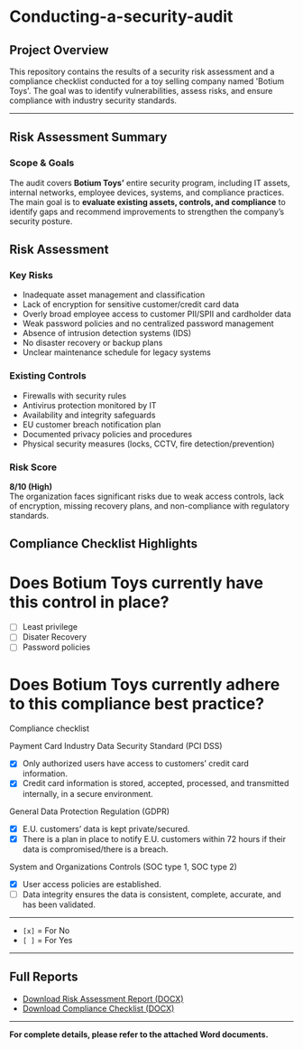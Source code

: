 # Conducting-a-security-audit
 
## Project Overview
This repository contains the results of a security risk assessment and a compliance checklist conducted for a toy selling company named 'Botium Toys'. The goal was to identify vulnerabilities, assess risks, and ensure compliance with industry security standards.

---
## Risk Assessment Summary

### Scope & Goals

The audit covers **Botium Toys’** entire security program, including IT assets, internal networks, employee devices, systems, and compliance practices.
The main goal is to **evaluate existing assets, controls, and compliance** to identify gaps and recommend improvements to strengthen the company’s security posture.

## Risk Assessment

### Key Risks

- Inadequate asset management and classification
- Lack of encryption for sensitive customer/credit card data
- Overly broad employee access to customer PII/SPII and cardholder data
- Weak password policies and no centralized password management
- Absence of intrusion detection systems (IDS)
- No disaster recovery or backup plans
- Unclear maintenance schedule for legacy systems

### Existing Controls

- Firewalls with security rules
- Antivirus protection monitored by IT
- Availability and integrity safeguards
- EU customer breach notification plan
- Documented privacy policies and procedures
- Physical security measures (locks, CCTV, fire detection/prevention)

### Risk Score

**8/10 (High)**  
The organization faces significant risks due to weak access controls, lack of encryption, missing recovery plans, and non-compliance with regulatory standards.

## Compliance Checklist Highlights

# Does Botium Toys currently have this control in place?
- [ ] Least privilege
- [ ] Disater Recovery
- [ ] Password policies
  
# Does Botium Toys currently adhere to this compliance best practice?

Compliance checklist

Payment Card Industry Data Security Standard (PCI DSS)
- [x] Only authorized users have access to customers’ credit card information. 
- [x] Credit card information is stored, accepted, processed, and transmitted internally, in a secure environment.

General Data Protection Regulation (GDPR)
- [x] E.U. customers’ data is kept private/secured.
- [x] There is a plan in place to notify E.U. customers within 72 hours if their data is compromised/there is a breach.

System and Organizations Controls (SOC type 1, SOC type 2) 
- [x] User access policies are established.
- [ ] Data integrity ensures the data is consistent, complete, accurate, and has been validated.

---
  
- `[x]` = For No 
- `[ ]` = For Yes
---
## Full Reports

- [Download Risk Assessment Report (DOCX)](risk_assessment.docx)
- [Download Compliance Checklist (DOCX)](compliance_checklist.docx)

---

**For complete details, please refer to the attached Word documents.**
